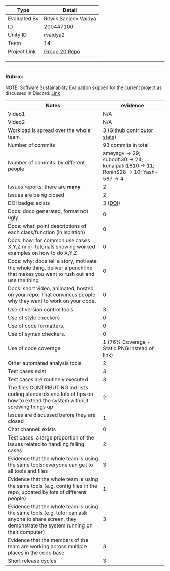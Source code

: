 |Type| Detail|
|--------|-------|
| Evaluated By | Ritwik Sanjeev Vaidya |
| ID | 200447100 |
| Unity ID | rvaidya2 |
| Team | 14 |
| Project Link | [Group 20 Repo](https://github.com/subodh30/se22_grp20_hw2345) |

******
******

### Rubric:

NOTE: Software Sustainability Evaluation skipped for the current project as discussed in Discord. [Link](https://discord.com/channels/1009547855301718107/1009549425288429608/1023416944101163069)

|Notes|evidence|
|-----|---------|
|Video1| N/A | 
|Video2| N/A | 
|Workload is spread over the whole team | 3 ([Github contributor stats](https://github.com/subodh30/se22_grp20_hw2345/graphs/contributors)) |
|Number of commits| 93 commits in total |
|Number of commits: by different people|ameyagv -> 29; subodh30 -> 24; kunalpatil1810 -> 11; RoninS28 -> 10; Yash-567 -> 4 
|Issues reports: there are **many**| 2 |
|Issues are being closed| 2 | ([Github Issues](https://github.com/subodh30/se22_grp20_hw2345/issues))
|DOI badge: exists| 3 ([DOI](https://zenodo.org/badge/latestdoi/530481823)) |
|Docs: doco generated, format not ugly | 0 |
|Docs: what: point descriptions of each class/function (in isolation) | 0 |
|Docs: how: for common use cases X,Y,Z mini-tutorials showing worked examples on how to do X,Y,Z| 0 | 
|Docs: why: docs tell a story, motivate the whole thing, deliver a punchline that makes you want to rush out and use the thing| 0 |
|Docs: short video, animated, hosted on your repo. That convinces people why they want to work on your code.| 0 |
|Use of version control tools| 3 |
|Use of style checkers | 0 |
|Use of code formatters. | 0 |
|Use of syntax checkers. | 0 |
|Use of code coverage | 1 (76% Coverage - Static PNG instead of link) |
|Other automated analysis tools| 2 |
|Test cases exist| 3 |
|Test cases are routinely executed| 3 | 
|The files CONTRIBUTING.md lists coding standards and lots of tips on how to extend the system without screwing things up| 2 |
|Issues are discussed before they are closed| 1 |
|Chat channel: exists| 0 |
|Test cases: a large proportion of the issues related to handling failing cases.| 2 |
|Evidence that the whole team is using the same tools: everyone can get to all tools and files| 3 |
|Evidence that the whole team is using the same tools (e.g. config files in the repo, updated by lots of different people)| 1 |
|Evidence that the whole team is using the same tools (e.g. tutor can ask anyone to share screen, they demonstrate the system running on their computer)| 3 |
|Evidence that the members of the team are working across multiple places in the code base| 3 |
|Short release cycles | 3 |